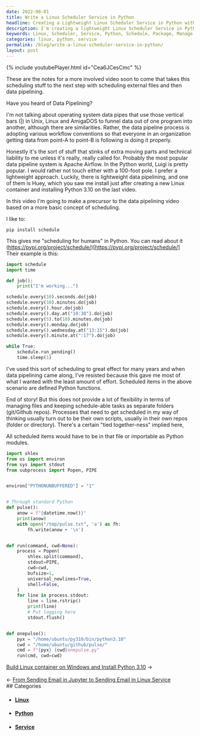 ```yaml
---
date: 2022-08-01
title: Write a Linux Scheduler Service in Python
headline: Creating a Lightweight Linux Scheduler Service in Python with the 'schedule' Package
description: I'm creating a lightweight Linux Scheduler Service in Python that uses the 'schedule' package to define and execute Python functions. I'm exploring ways to manage files and keep scheduled tasks in separate folders. In this blog post, I'll be taking you through the process of setting up a precursor to a data pipelining video. Read on to learn how to create a powerful, yet lightweight, scheduling system!
keywords: Linux, Scheduler, Service, Python, Schedule, Package, Manage, Files, Separate, Folders, Pipelining, Video, Define, Execute, Functions, Apache, Airflow, Luigi, Lightweight, Precusor, Data, Tasks
categories: linux, python, service
permalink: /blog/write-a-linux-scheduler-service-in-python/
layout: post
---
```



{% include youtubePlayer.html id="Cea6JCesCmc" %}

These are the notes for a more involved video soon to come that takes this
scheduling stuff to the next step with scheduling external files and then data
pipelining.

Have you heard of Data Pipelining?

I'm not talking about operating system data pipes that use those vertical bars
(|) in Unix, Linux and AmigaDOS to funnel data out of one program into another,
although there are similarities. Rather, the data pipeline process is adopting
various workflow conventions so that everyone in an organization getting data
from point-A to point-B is following is doing it properly.

Honestly it's the sort of stuff that stinks of extra moving parts and technical
liability to me unless it's really, really called for. Probably the most
popular data pipeline system is Apache Airflow. In the Python world, Luigi is
pretty popular. I would rather not touch either with a 100-foot pole. I prefer
a lightweight approach. Luckily, there is lightweight data pipelining, and one
of them is Huey, which you saw me install just after creating a new Linux
container and installing Python 3.10 on the last video.

In this video I'm going to make a precursor to the data pipelining video based
on a more basic concept of scheduling.

I like to:

    pip install schedule

This gives me "scheduling for humans" in Python. You can read about it
(https://pypi.org/project/schedule/)[https://pypi.org/project/schedule/]
Their example is this:

```python
import schedule
import time

def job():
    print("I'm working...")

schedule.every(10).seconds.do(job)
schedule.every(10).minutes.do(job)
schedule.every().hour.do(job)
schedule.every().day.at("10:30").do(job)
schedule.every(5).to(10).minutes.do(job)
schedule.every().monday.do(job)
schedule.every().wednesday.at("13:15").do(job)
schedule.every().minute.at(":17").do(job)

while True:
    schedule.run_pending()
    time.sleep(1)
```

I've used this sort of scheduling to great effect for many years and when data
pipelining came along, I've resisted because this gave me most of what I wanted
with the least amount of effort. Scheduled items in the above scenario are
defined Python functions.

End of story! But this does not provide a lot of flexibility in terms of
managing files and keeping schedule-able tasks as separate folders (git/Github
repos). Processes that need to get scheduled in my way of thinking usually turn
out to be their own scripts, usually in their own repos (folder or directory).
There's a certain "tied together-ness" implied here,

All scheduled items would have to be in that file or importable as
Python modules.

```python
import shlex
from os import environ
from sys import stdout
from subprocess import Popen, PIPE


environ["PYTHONUNBUFFERED"] = "1"


# Through standard Python
def pulse():
    anow = f"{datetime.now()}"
    print(anow)
    with open("/tmp/pulse.txt", 'a') as fh:
        fh.write(anow + '\n')


def run(command, cwd=None):
    process = Popen(
        shlex.split(command),
        stdout=PIPE,
        cwd=cwd,
        bufsize=1,
        universal_newlines=True,
        shell=False,
    )
    for line in process.stdout:
        line = line.rstrip()
        print(line)
        # Put logging here
        stdout.flush()


def onepulse():
    pyx = "/home/ubuntu/py310/bin/python3.10"
    cwd = "/home/ubuntu/github/pulse/"
    cmd = f"{pyx} {cwd}onepulse.py"
    run(cmd, cwd=cwd)

```


<div class="post-nav"><div class="post-nav-next"><a href="/blog/build-linux-container-on-windows-and-install-python-3-10">Build Linux container on Windows and Install Python 3.10</a><span class="arrow">&nbsp;&rarr;</span></div> &nbsp; <div class="post-nav-prev"><span class="arrow">&larr;&nbsp;</span><a href="/blog/from-sending-email-in-jupyter-to-sending-email-in-linux-service">From Sending Email in Jupyter to Sending Email in Linux Service</a></div></div>
## Categories

<ul>
<li><h4><a href='/linux/'>Linux</a></h4></li>
<li><h4><a href='/python/'>Python</a></h4></li>
<li><h4><a href='/service/'>Service</a></h4></li></ul>